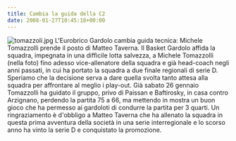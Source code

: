 ```yaml
---
title: Cambia la guida della C2
date: 2008-01-27T10:45:18+00:00
---
```

![tomazzoli.jpg](/images/articoli/tomazzoli.jpg) L'Eurobrico Gardolo cambia guida tecnica: Michele Tomazzolli prende il posto di Matteo Taverna. Il Basket Gardolo affida la squadra, impegnata in una difficile lotta salvezza, a Michele Tomazzolli (nella foto) fino adesso vice-allenatore della squadra e già head-coach negli anni passati, in cui ha portato la squadra a due finale regionali di serie D. Speriamo che la decisione serva a dare quella svolta tanto attesa alla squadra per affrontare al meglio i play-out. Già sabato 26 gennaio Tomazzolli ha guidato il gruppo, privo di Paissan e Baftirosky, in casa contro Arzignano, perdendo la partita 75 a 66, ma mettendo in mostra un buon gioco che ha permesso ai gardoloti di condurre la partita per 3 quarti. Un ringraziamento è d'obbligo a Matteo Taverna che ha allenato la squadra in questa prima avventura della società in una serie interregionale e lo scorso anno ha vinto la serie D e conquistato la promozione.